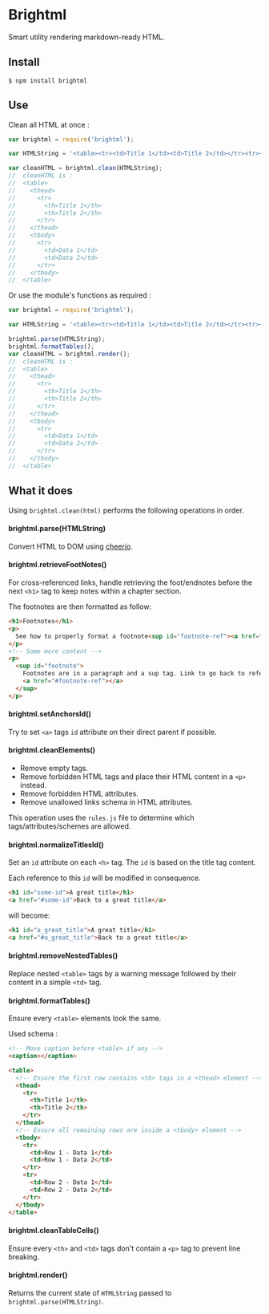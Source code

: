 # Brightml

Smart utility rendering markdown-ready HTML.

## Install

```Shell
$ npm install brightml
```

## Use

Clean all HTML at once :

```JavaScript
var brightml = require('brightml');

var HTMLString = '<table><tr><td>Title 1</td><td>Title 2</td></tr><tr><td>Data 1</td><td>Data 2</td></tr></table>';

var cleanHTML = brightml.clean(HTMLString);
//  cleanHTML is :
//  <table>
//    <thead>
//      <tr>
//        <th>Title 1</th>
//        <th>Title 2</th>
//      </tr>
//    </thead>
//    <tbody>
//      <tr>
//        <td>Data 1</td>
//        <td>Data 2</td>
//      </tr>
//    </tbody>
//  </table>
```

Or use the module's functions as required :

```JavaScript
var brightml = require('brightml');

var HTMLString = '<table><tr><td>Title 1</td><td>Title 2</td></tr><tr><td>Data 1</td><td>Data 2</td></tr></table>';

brightml.parse(HTMLString);
brightml.formatTables();
var cleanHTML = brightml.render();
//  cleanHTML is :
//  <table>
//    <thead>
//      <tr>
//        <th>Title 1</th>
//        <th>Title 2</th>
//      </tr>
//    </thead>
//    <tbody>
//      <tr>
//        <td>Data 1</td>
//        <td>Data 2</td>
//      </tr>
//    </tbody>
//  </table>
```

## What it does

Using `brightml.clean(html)` performs the following operations in order.

#### brightml.parse(HTMLString)

Convert HTML to DOM using [cheerio](https://github.com/cheeriojs/cheerio).

#### brightml.retrieveFootNotes()

For cross-referenced links, handle retrieving the foot/endnotes before the next `<h1>` tag to keep notes within a chapter section.

The footnotes are then formatted as follow:

```HTML
<h1>Footnotes</h1>
<p>
  See how to properly format a footnote<sup id="footnote-ref"><a href="#footnote">1</a></sup>.
</p>
<!-- Some more content -->
<p>
  <sup id="footnote">
    Footnotes are in a paragraph and a sup tag. Link to go back to reference is at the end of the footnote.
    <a href="#footnote-ref"></a>
  </sup>
</p>
```

#### brightml.setAnchorsId()

Try to set `<a>` tags `id` attribute on their direct parent if possible.

#### brightml.cleanElements()

* Remove empty tags.
* Remove forbidden HTML tags and place their HTML content in a `<p>` instead.
* Remove forbidden HTML attributes.
* Remove unallowed links schema in HTML attributes.

This operation uses the `rules.js` file to determine which tags/attributes/schemes are allowed.

#### brightml.normalizeTitlesId()

Set an `id` attribute on each `<h>` tag. The `id` is based on the title tag content.

Each reference to this `id` will be modified in consequence.

```HTML
<h1 id="some-id">A great title</h1>
<a href="#some-id">Back to a great title</a>
```
will become:
```HTML
<h1 id="a_great_title">A great title</h1>
<a href="#a_great_title">Back to a great title</a>
```

#### brightml.removeNestedTables()

Replace nested `<table>` tags by a warning message followed by their content in a simple `<td>` tag.

#### brightml.formatTables()

Ensure every `<table>` elements look the same.

Used schema :

```HTML
<!-- Move caption before <table> if any -->
<caption></caption>

<table>
  <!-- Ensure the first row contains <th> tags in a <thead> element -->
  <thead>
    <tr>
      <th>Title 1</th>
      <th>Title 2</th>
    </tr>
  </thead>
  <!-- Ensure all remaining rows are inside a <tbody> element -->
  <tbody>
    <tr>
      <td>Row 1 - Data 1</td>
      <td>Row 1 - Data 2</td>
    </tr>
    <tr>
      <td>Row 2 - Data 1</td>
      <td>Row 2 - Data 2</td>
    </tr>
  </tbody>
</table>
```

#### brightml.cleanTableCells()

Ensure every `<th>` and `<td>` tags don't contain a `<p>` tag to prevent line breaking.

#### brightml.render()

Returns the current state of `HTMLString` passed to `brightml.parse(HTMLString)`.